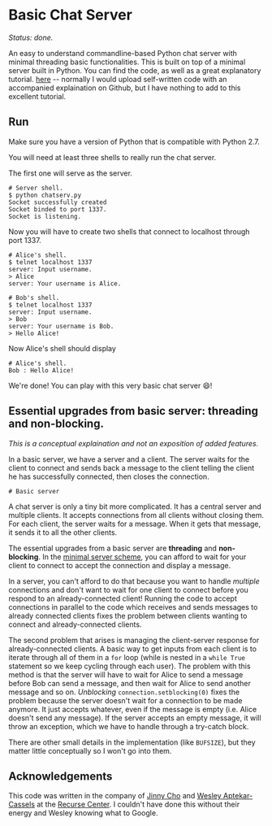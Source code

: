 # Basic Chat Server

*Status: done.*

An easy to understand commandline-based Python chat server with minimal threading basic functionalities. This is built on top of a minimal server built in Python. You can find the code, as well as a great explanatory tutorial. [here](https://pythontips.com/2013/08/06/python-socket-network-programming/) -- normally I would upload self-written code with an accompanied explaination on Github, but I have nothing to add to this excellent tutorial.

## Run

Make sure you have a version of Python that is compatible with Python 2.7.

You will need at least three shells to really run the chat server. 

The first one will serve as the server. 

```
# Server shell.
$ python chatserv.py
Socket successfully created
Socket binded to port 1337.
Socket is listening.
```

Now you will have to create two shells that connect to localhost through port 1337. 

```
# Alice's shell.
$ telnet localhost 1337
server: Input username.
> Alice
server: Your username is Alice.
```

```
# Bob's shell.
$ telnet localhost 1337
server: Input username.
> Bob 
server: Your username is Bob.
> Hello Alice!
```

Now Alice's shell should display 

```
# Alice's shell.
Bob : Hello Alice!
```

We're done! You can play with this very basic chat server 😄!

## Essential upgrades from basic server: threading and non-blocking. 

*This is a conceptual explaination and not an exposition of added features.*

In a basic server, we have a server and a client. The server waits for the client to connect and sends back a message to the client telling the client he has successfully connected, then closes the connection.

```
# Basic server 

```

A chat server is only a tiny bit more complicated. It has a central server and multiple clients. It accepts connections from all clients without closing them. For each client, the server waits for a message. When it gets that message, it sends it to all the other clients. 

The essential upgrades from a basic server are **threading** and **non-blocking**. In the [minimal server scheme](https://pythontips.com/2013/08/06/python-socket-network-programming/), you can afford to wait for your client to connect to accept the connection and display a message. 

In a server, you can't afford to do that because you want to handle *multiple* connections and don't want to wait for one client to connect before you respond to an already-connected client! Running the code to accept connections in parallel to the code which receives and sends messages to already connected clients fixes the problem between clients wanting to connect and already-connected clients.

The second problem that arises is managing the client-server response for already-connected clients. A basic way to get inputs from each client is to iterate through all of them in a `for` loop (while is nested in a `while True` statement so we keep cycling through each user). The problem with this method is that the server will have to wait for Alice to send a message before Bob can send a message, and then wait for Alice to send another message and so on. *Unblocking* `connection.setblocking(0)` fixes the problem because the server doesn't wait for a connection to be made anymore. It just accepts whatever, even if the message is empty (i.e. Alice doesn't send any message). If the server accepts an empty message, it will throw an exception, which we have to handle through a try-catch block.

There are other small details in the implementation (like `BUFSIZE`), but they matter little conceptually so I won't go into them. 

## Acknowledgements

This code was written in the company of [Jinny Cho](https://github.com/eunjincho503) and [Wesley Aptekar-Cassels](https://github.com/WesleyAC) at the [Recurse Center](https://www.recurse.com/). I couldn't have done this without their energy and Wesley knowing what to Google. 
